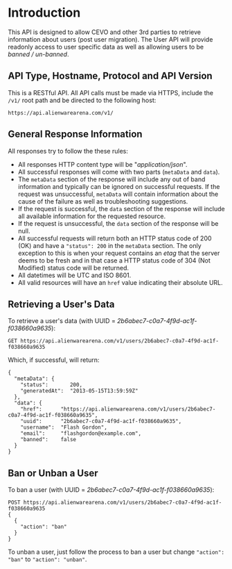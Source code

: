 # Introduction
This API is designed to allow CEVO and other 3rd parties to retrieve information about users (post user migration).  The User API will provide readonly access to user specific data as well as allowing users to be *banned / un-banned*.
## API Type, Hostname, Protocol and API Version
This is a RESTful API.  All API calls must be made via HTTPS, include the `/v1/` root path and be directed to the following host:
```
https://api.alienwarearena.com/v1/
```
## General Response Information
All responses try to follow the these rules:
- All responses HTTP content type will be "*application/json*".
- All successful responses will come with two parts (`metaData` and `data`).
- The `metaData` section of the response will include any out of band information and typically can be ignored on successful requests.  If the request was unsuccessful, `metaData` will contain information about the cause of the failure as well as troubleshooting suggestions.
- If the request is successful, the `data` section of the response will include all available information for the requested resource.
- If the request is unsuccessful, the `data` section of the response will be null.
- All successful requests will return both an HTTP status code of 200 (OK) and have a `"status": 200` in the `metaData` section.  The only exception to this is when your request contains an *etag* that the server deems to be fresh and in that case a HTTP status code of 304 (Not Modified) status code will be returned.
- All datetimes will be UTC and ISO 8601.
- All valid resources will have an `href` value indicating their absolute URL.
## Retrieving a User's Data
To retrieve a user's data (with UUID = *2b6abec7-c0a7-4f9d-ac1f-f038660a9635*):
```
GET https://api.alienwarearena.com/v1/users/2b6abec7-c0a7-4f9d-ac1f-f038660a9635
```
Which, if successful, will return:
```
{
  "metaData": {
    "status":       200,
    "generatedAt":  "2013-05-15T13:59:59Z"
  },
  "data": {
    "href":      "https://api.alienwarearena.com/v1/users/2b6abec7-c0a7-4f9d-ac1f-f038660a9635",
    "uuid":      "2b6abec7-c0a7-4f9d-ac1f-f038660a9635",
    "username":  "Flash Gordon",
    "email":     "flashgordon@example.com",
    "banned":    false
  }
}
```
## Ban or Unban a User
To ban a user (with UUID = *2b6abec7-c0a7-4f9d-ac1f-f038660a9635*):
```
POST https://api.alienwarearena.com/v1/users/2b6abec7-c0a7-4f9d-ac1f-f038660a9635
{
  {
    "action": "ban"
  }
}
```
To unban a user, just follow the process to ban a user but change `"action": "ban"` to `"action": "unban"`.
